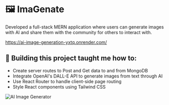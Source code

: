 # 🖼️ ImaGenate

Developed a full-stack MERN application where users can generate images with AI and share them with the community for others to interact with.

https://ai-image-generation-yxtq.onrender.com/

## 🧠 Building this project taught me how to:
* Create server routes to Post and Get data to and from MongoDB
* Integrate OpenAI's DALL-E API to generate images from text through AI
* Use React Router to handle client-side page routing
* Style React components using Tailwind CSS  

![AI Image Generator](https://github.com/Tudor-Barsan/Image-Generation-App/assets/112269862/a25bb1b4-cd1d-433d-ad5a-3fc66f2c4807)
